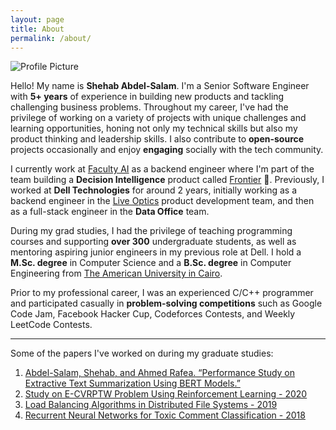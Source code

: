 ```yaml
---
layout: page
title: About
permalink: /about/
---
```


<img src="{{ site.baseurl }}/assets/Shehab.jpg" title="Profile Picture" class="profile">

Hello! My name is **Shehab Abdel-Salam**. I'm a Senior Software Engineer with **5+ years** of experience in building new products and tackling challenging business problems. Throughout my career, I've had the privilege of working on a variety of projects with unique challenges and learning opportunities, honing not only my technical skills but also my product thinking and leadership skills. I also contribute to **open-source** projects occasionally and enjoy **engaging** socially with the tech community.

I currently work at [Faculty AI][company] as a backend engineer where I'm part of the team building a **Decision Intelligence** product called [Frontier][frontier] 🚀. Previously, I worked at **Dell Technologies** for around 2 years, initially working as a backend engineer in the [Live Optics][liveoptics] product development team, and then as a full-stack engineer in the **Data Office** team.

During my grad studies, I had the privilege of teaching programming courses and supporting **over 300** undergraduate students, as well as mentoring aspiring junior engineers in my previous role at Dell. I hold a **M.Sc. degree** in Computer Science and a **B.Sc. degree** in Computer Engineering from [The American University in Cairo][University].

Prior to my professional career, I was an experienced C/C++ programmer and participated casually in **problem-solving competitions** such as Google Code Jam, Facebook Hacker Cup, Codeforces Contests, and Weekly LeetCode Contests.

---

Some of the papers I've worked on during my graduate studies:

1. [Abdel-Salam, Shehab, and Ahmed Rafea. “Performance Study on Extractive Text Summarization Using BERT Models.”](https://www.mdpi.com/2078-2489/13/2/67)
2. [Study on E-CVRPTW Problem Using Reinforcement Learning - 2020](https://drive.google.com/file/d/1S66LT3kInvsubYGUlW4S78QJWLESqap3/view?usp=sharing)
3. [Load Balancing Algorithms in Distributed File Systems - 2019](https://drive.google.com/file/d/1uwlMDUGlllPCa1riIjcvhv8-sL7gsdoJ/view?usp=sharing)
4. [Recurrent Neural Networks for Toxic Comment Classification - 2018](https://github.com/shehab-as/ToxicCommentClassification)

[linkedin]: https://www.linkedin.com/in/shehab-abdel-salam
[github]: https://github.com/shehab-as
[company]: https://faculty.ai
[university]: https://www.aucegypt.edu
[liveoptics]: https://liveoptics.com
[frontier]: https://faculty.ai/frontier